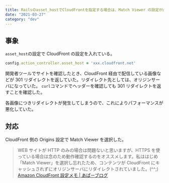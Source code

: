 ```yaml
---
title: Railsのasset_hostでCloudFrontを指定する場合は、Match Viewer の設定が必要
date: "2021-03-27"
category: "dev"
---
```


## 事象

`asset_host`の設定で CloudFront の設定を入れている。

```rb:production.rb
config.action_controller.asset_host = 'xxx.cloudfront.net'
```

開発者ツールでサイトを確認したとき、CloudFront 経由で配信している画像などが 301 リダイレクトを返していた。リダイレクト先としては、オリジンサーバになっていた。
`curl`コマンドでヘッダーを確認しても 301 リダイレクトを返すことを確認した。

各画像につきリダイレクトが発生してしまうので、これによりパフォーマンスが悪化していた。

## 対応

CloudFront 側の Origins 設定で Match Viewer を選択した。

> WEB サイトが HTTP のみの場合は問題ないと思いますが、HTTPS を使っている場合は念のため動作確認するのをオススメします。私ははじめ「Match Viewer」を選択し忘れたため、コンテンツが CloudFront にキャッシュされずにオリジンサーバにリダイレクトされていました。(^^;)
> [Amazon CloudFront 設定メモ | あぱーブログ](https://blog.apar.jp/web/1245/)

